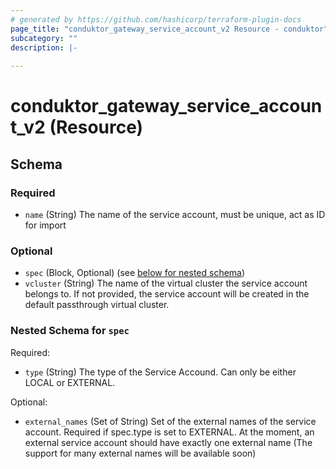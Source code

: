 ```yaml
---
# generated by https://github.com/hashicorp/terraform-plugin-docs
page_title: "conduktor_gateway_service_account_v2 Resource - conduktor"
subcategory: ""
description: |-
  
---
```


# conduktor_gateway_service_account_v2 (Resource)





<!-- schema generated by tfplugindocs -->
## Schema

### Required

- `name` (String) The name of the service account, must be unique, act as ID for import

### Optional

- `spec` (Block, Optional) (see [below for nested schema](#nestedblock--spec))
- `vcluster` (String) The name of the virtual cluster the service account belongs to. If not provided, the service account will be created in the default passthrough virtual cluster.

<a id="nestedblock--spec"></a>
### Nested Schema for `spec`

Required:

- `type` (String) The type of the Service Accound. Can only be either LOCAL or EXTERNAL.

Optional:

- `external_names` (Set of String) Set of the external names of the service account. Required if spec.type is set to EXTERNAL. At the moment, an external service account should have exactly one external name (The support for many external names will be available soon)
